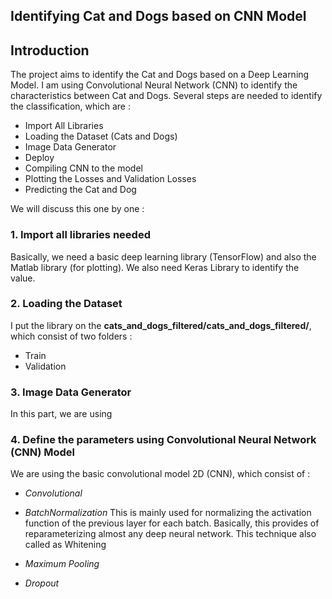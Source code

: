 ## Identifying Cat and Dogs based on CNN Model

## Introduction
The project aims to  identify the Cat and Dogs based on a Deep Learning Model. I am using Convolutional Neural Network (CNN) to identify the characteristics between Cat and Dogs. Several steps are needed to identify the classification, which are : 

- Import All Libraries
- Loading the Dataset (Cats and Dogs) 
- Image Data Generator 
- Deploy 
- Compiling CNN to the model 
- Plotting the Losses and Validation Losses
- Predicting the Cat and Dog 

We will discuss this one by one : 

### 1. Import all libraries needed 
Basically, we need a basic deep learning library (TensorFlow) and also the Matlab library (for plotting). We also need Keras Library to identify the value. 

### 2. Loading the Dataset
I put the library on the **cats_and_dogs_filtered/cats_and_dogs_filtered/**, which consist of two folders : 
- Train
- Validation

### 3. Image Data Generator 
In this part, we are using 

### 4. Define the parameters using Convolutional Neural Network (CNN) Model
We are using the basic convolutional model 2D (CNN), which consist of : 

- *Convolutional*
   
- *BatchNormalization*
This is mainly used for normalizing the activation function of the previous layer for each batch. Basically, this provides of reparameterizing almost any deep neural network. This technique also called as Whitening
- *Maximum Pooling*
- *Dropout*
